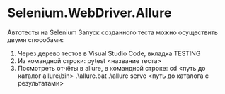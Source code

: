 # Selenium.WebDriver.Allure
Автотесты на Selenium
Запуск созданного теста можно осуществить двумя способами: 
1. Через дерево тестов в Visual Studio Code, вкладка TESTING
2. Из командной строки: pytest <название теста>
3. Посмотреть отчёты в allure, в командной строке:
cd <путь до каталог allure\bin>
.\allure.bat
.\allure serve <путь до каталога с результатами>
